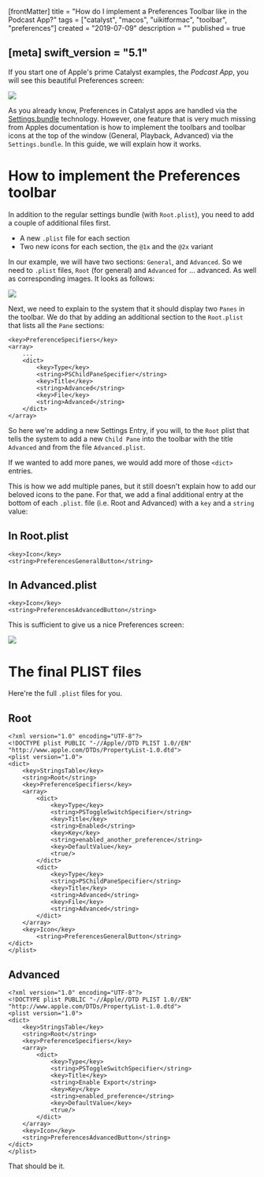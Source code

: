 [frontMatter]
title = "How do I implement a Preferences Toolbar like in the Podcast App?"
tags = ["catalyst", "macos", "uikitformac", "toolbar", "preferences"]
created = "2019-07-09"
description = ""
published = true

[meta]
swift_version = "5.1"
---

If you start one of Apple's prime Catalyst examples, the *Podcast App*, you will see this beautiful Preferences screen:

![](/img-content/catalyst/settings1.png)

As you already know, Preferences in Catalyst apps are handled via the [Settings.bundle](rel::firststeps/preferences.md) technology. However, one feature that is very much missing from Apples documentation is how to implement the toolbars and toolbar icons at the top of the window (General, Playback, Advanced) via the `Settings.bundle`. In this guide, we will explain how it works.

# How to implement the Preferences toolbar

In addition to the regular settings bundle (with `Root.plist`), you need to add a couple of additional files first.

- A new `.plist` file for each section
- Two new icons for each section, the `@1x` and the `@2x` variant

In our example, we will have two sections: `General`, and `Advanced`. So we need to `.plist` files, `Root` (for general) and `Advanced` for ... advanced. As well as corresponding images. It looks as follows:

![](/img-content/catalyst/settings_toolbar.png)

Next, we need to explain to the system that it should display two `Panes` in the toolbar. We do that by adding an additional section to the `Root.plist` that lists all the `Pane` sections:

``` plist
<key>PreferenceSpecifiers</key>
<array>
	...
	<dict>
		<key>Type</key>
		<string>PSChildPaneSpecifier</string>
		<key>Title</key>
		<string>Advanced</string>
		<key>File</key>
		<string>Advanced</string>
	</dict> 
</array>
```

So here we're adding a new Settings Entry, if you will, to the `Root` plist that tells the system to add a new `Child Pane` into the toolbar with the title `Advanced` and from the file `Advanced.plist`.

If we wanted to add more panes, we would add more of those `<dict>` entries.

This is how we add multiple panes, but it still doesn't explain how to add our beloved icons to the pane. For that, we add a final additional entry at the bottom of each `.plist`. file (i.e. Root and Advanced) with a `key` and a `string` value:


## In Root.plist
``` plist
<key>Icon</key>                                                                                 
<string>PreferencesGeneralButton</string>        
```

## In Advanced.plist
``` plist
<key>Icon</key>                                                                                 
<string>PreferencesAdvancedButton</string>        
```

This is sufficient to give us a nice Preferences screen:

![](/img-content/catalyst/settings_toolbar2.png)

# The final PLIST files

Here're the full `.plist` files for you.

## Root

``` plist
<?xml version="1.0" encoding="UTF-8"?>
<!DOCTYPE plist PUBLIC "-//Apple//DTD PLIST 1.0//EN" "http://www.apple.com/DTDs/PropertyList-1.0.dtd">
<plist version="1.0">
<dict>
	<key>StringsTable</key>
	<string>Root</string>
	<key>PreferenceSpecifiers</key>
	<array>
		<dict>
			<key>Type</key>
			<string>PSToggleSwitchSpecifier</string>
			<key>Title</key>
			<string>Enabled</string>
			<key>Key</key>
			<string>enabled_another_preference</string>
			<key>DefaultValue</key>
			<true/>
		</dict>
		<dict>
			<key>Type</key>
			<string>PSChildPaneSpecifier</string>
			<key>Title</key>
			<string>Advanced</string>
			<key>File</key>
			<string>Advanced</string>
		</dict> 
	</array>
	<key>Icon</key>                                                                                 
        <string>PreferencesGeneralButton</string>        
</dict>
</plist>
```

## Advanced
``` plist
<?xml version="1.0" encoding="UTF-8"?>
<!DOCTYPE plist PUBLIC "-//Apple//DTD PLIST 1.0//EN" "http://www.apple.com/DTDs/PropertyList-1.0.dtd">
<plist version="1.0">
<dict>
	<key>StringsTable</key>
	<string>Root</string>
	<key>PreferenceSpecifiers</key>
	<array>
		<dict>
			<key>Type</key>
			<string>PSToggleSwitchSpecifier</string>
			<key>Title</key>
			<string>Enable Export</string>
			<key>Key</key>
			<string>enabled_preference</string>
			<key>DefaultValue</key>
			<true/>
		</dict>
	</array>
	<key>Icon</key>
	<string>PreferencesAdvancedButton</string>
</dict>
</plist>
```

That should be it.
